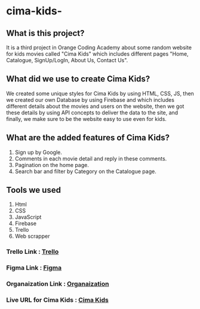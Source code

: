 # cima-kids-

## What is this project?

It is a third project in Orange Coding Academy about some random website for kids movies called "Cima Kids" which includes different pages "Home, Catalogue, SignUp/LogIn, About Us, Contact Us".

## What did we use to create Cima Kids?

We created some unique styles for Cima Kids by using HTML, CSS, JS, then we created our own Database by using Firebase and which includes different details about the movies and users on the website, then we got these details by using API concepts to deliver the data to the site, and finally, we make sure to be the website easy to use even for kids.

## What are the added features of Cima Kids?

1. Sign up by Google.
2. Comments in each movie detail and reply in these comments.
3. Pagination on the home page.
4. Search bar and filter by Category on the Catalogue page.


## Tools we used

1. Html
2. CSS
3. JavaScript
4. Firebase
5. Trello
6. Web scrapper

### Trello Link : [Trello](https://trello.com/b/bDdlIz7v/javascriptproject)


### Figma Link : [Figma](https://www.figma.com/design/S0LTp0Ei0aaqR4mCZw6F4s/Movie-Website-(Community)?node-id=644-11325)


### Organaization Link : [Organaization](https://github.com/developing-team)


### Live URL for Cima Kids : [Cima Kids](https://othmandaoud.github.io/project-cima-kids/)
